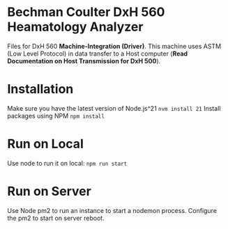# Bechman Coulter DxH 560 Heamatology Analyzer
Files for DxH 560 **Machine-Integration (Driver)**. This machine uses ASTM (Low Level Protocol) in data transfer to a Host computer (**Read Documentation on Host Transmission for DxH 500**).
# Installation
Make sure you have the latest version of Node.js^21 `nvm install 21`
Install packages using NPM `npm install`
#  Run on Local
Use node to run it on local: `npm run start`
# Run on Server
Use Node pm2 to run an instance to start a nodemon process. Configure the pm2 to start on server reboot.
